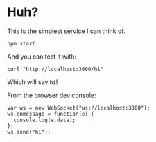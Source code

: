 # Huh?
This is the simplest service I can think of.

```
npm start
```

And you can test it with:

```
curl "http://localhost:3000/hi"
```

Which will say `hi`!

From the browser dev console:

```
var ws = new WebSocket("ws://localhost:3000");
ws.onmessage = function(e) {
  console.log(e.data);
};
ws.send("hi");
```
